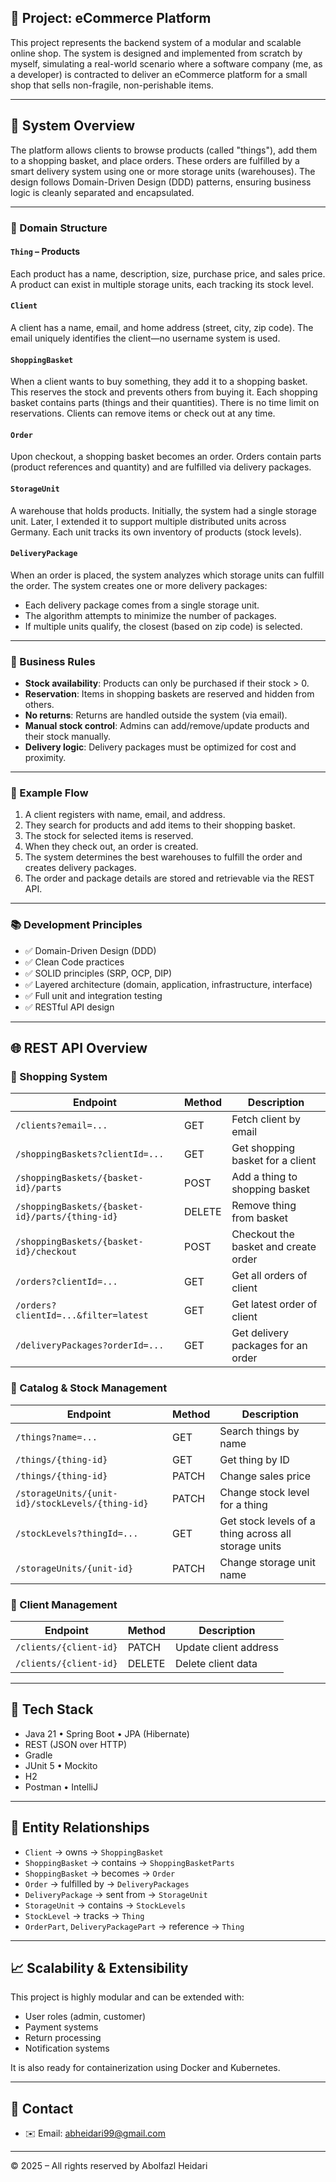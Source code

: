 
## 🚀 Project: eCommerce Platform

This project represents the backend system of a modular and scalable online shop. The system is designed and implemented from scratch by myself, simulating a real-world scenario where a software company (me, as a developer) is contracted to deliver an eCommerce platform for a small shop that sells non-fragile, non-perishable items.

---

## 🌌 System Overview

The platform allows clients to browse products (called "things"), add them to a shopping basket, and place orders. These orders are fulfilled by a smart delivery system using one or more storage units (warehouses). The design follows Domain-Driven Design (DDD) patterns, ensuring business logic is cleanly separated and encapsulated.

---

### 🧩 Domain Structure

#### `Thing` – Products
Each product has a name, description, size, purchase price, and sales price. A product can exist in multiple storage units, each tracking its stock level.

#### `Client`
A client has a name, email, and home address (street, city, zip code). The email uniquely identifies the client—no username system is used.

#### `ShoppingBasket`
When a client wants to buy something, they add it to a shopping basket. This reserves the stock and prevents others from buying it. Each shopping basket contains parts (things and their quantities). There is no time limit on reservations. Clients can remove items or check out at any time.

#### `Order`
Upon checkout, a shopping basket becomes an order. Orders contain parts (product references and quantity) and are fulfilled via delivery packages.

#### `StorageUnit`
A warehouse that holds products. Initially, the system had a single storage unit. Later, I extended it to support multiple distributed units across Germany. Each unit tracks its own inventory of products (stock levels).

#### `DeliveryPackage`
When an order is placed, the system analyzes which storage units can fulfill the order. The system creates one or more delivery packages:
- Each delivery package comes from a single storage unit.
- The algorithm attempts to minimize the number of packages.
- If multiple units qualify, the closest (based on zip code) is selected.

---

### 🔁 Business Rules

- **Stock availability**: Products can only be purchased if their stock > 0.
- **Reservation**: Items in shopping baskets are reserved and hidden from others.
- **No returns**: Returns are handled outside the system (via email).
- **Manual stock control**: Admins can add/remove/update products and their stock manually.
- **Delivery logic**: Delivery packages must be optimized for cost and proximity.

---

### 🧠 Example Flow

1. A client registers with name, email, and address.
2. They search for products and add items to their shopping basket.
3. The stock for selected items is reserved.
4. When they check out, an order is created.
5. The system determines the best warehouses to fulfill the order and creates delivery packages.
6. The order and package details are stored and retrievable via the REST API.

---

### 📚 Development Principles

- ✅ Domain-Driven Design (DDD)
- ✅ Clean Code practices
- ✅ SOLID principles (SRP, OCP, DIP)
- ✅ Layered architecture (domain, application, infrastructure, interface)
- ✅ Full unit and integration testing
- ✅ RESTful API design

---

## 🌐 REST API Overview

### 🛒 Shopping System

| Endpoint | Method | Description |
|----------|--------|-------------|
| `/clients?email=...` | GET | Fetch client by email |
| `/shoppingBaskets?clientId=...` | GET | Get shopping basket for a client |
| `/shoppingBaskets/{basket-id}/parts` | POST | Add a thing to shopping basket |
| `/shoppingBaskets/{basket-id}/parts/{thing-id}` | DELETE | Remove thing from basket |
| `/shoppingBaskets/{basket-id}/checkout` | POST | Checkout the basket and create order |
| `/orders?clientId=...` | GET | Get all orders of client |
| `/orders?clientId=...&filter=latest` | GET | Get latest order of client |
| `/deliveryPackages?orderId=...` | GET | Get delivery packages for an order |

### 🧱 Catalog & Stock Management

| Endpoint | Method | Description |
|----------|--------|-------------|
| `/things?name=...` | GET | Search things by name |
| `/things/{thing-id}` | GET | Get thing by ID |
| `/things/{thing-id}` | PATCH | Change sales price |
| `/storageUnits/{unit-id}/stockLevels/{thing-id}` | PATCH | Change stock level for a thing |
| `/stockLevels?thingId=...` | GET | Get stock levels of a thing across all storage units |
| `/storageUnits/{unit-id}` | PATCH | Change storage unit name |

### 👤 Client Management

| Endpoint | Method | Description |
|----------|--------|-------------|
| `/clients/{client-id}` | PATCH | Update client address |
| `/clients/{client-id}` | DELETE | Delete client data |

---

## 🧪 Tech Stack

- Java 21 • Spring Boot • JPA (Hibernate)
- REST (JSON over HTTP)
- Gradle 
- JUnit 5 • Mockito
- H2 
- Postman • IntelliJ

---

## 🧱 Entity Relationships

- `Client` → owns → `ShoppingBasket`
- `ShoppingBasket` → contains → `ShoppingBasketParts`
- `ShoppingBasket` → becomes → `Order`
- `Order` → fulfilled by → `DeliveryPackages`
- `DeliveryPackage` → sent from → `StorageUnit`
- `StorageUnit` → contains → `StockLevels`
- `StockLevel` → tracks → `Thing`
- `OrderPart`, `DeliveryPackagePart` → reference → `Thing`

---

## 📈 Scalability & Extensibility

This project is highly modular and can be extended with:
- User roles (admin, customer)
- Payment systems
- Return processing
- Notification systems

It is also ready for containerization using Docker and Kubernetes.

---



## 🔗 Contact

- ✉️ Email: abheidari99@gmail.com


---

© 2025 – All rights reserved by Abolfazl Heidari

